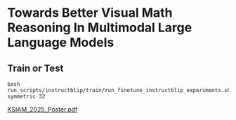 # Towards Better Visual Math Reasoning In Multimodal Large Language Models

## Train or Test

```
bash run_scripts/instructblip/train/run_finetune_instructblip_experiments.sh symmetric 32
```

[KSIAM_2025_Poster.pdf](https://github.com/user-attachments/files/20793142/KSIAM_2025_Poster.pdf)
